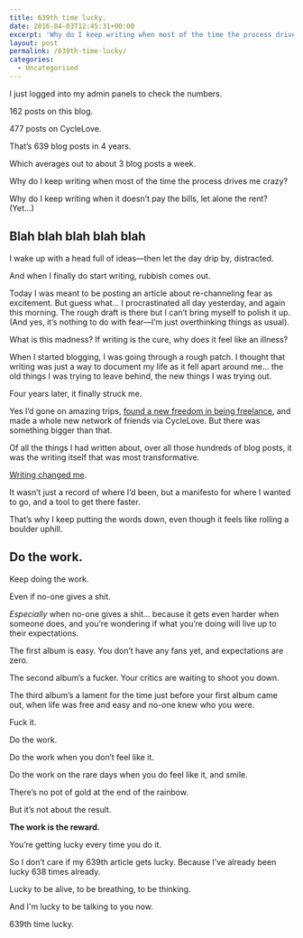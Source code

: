 ```yaml
---
title: 639th time lucky.
date: 2016-04-03T12:45:31+00:00
excerpt: 'Why do I keep writing when most of the time the process drives me crazy'
layout: post
permalink: /639th-time-lucky/
categories:
  - Uncategorised
---
```

<p>I just logged into my admin panels to check the numbers.</p>
<p>162 posts on this blog.</p>
<p>477 posts on CycleLove.</p>
<p>That’s 639 blog posts in 4 years.</p>
<p>Which averages out to about 3 blog posts a week.</p>
<p>Why do I keep writing when most of the time the process drives me crazy?</p>
<p>Why do I keep writing when it doesn’t pay the bills, let alone the rent?<br>(Yet…)</p>
<h2 id="blah-blah-blah-blah-blah">Blah blah blah blah blah</h2>
<p>I wake up with a head full of ideas—then let the day drip by, distracted.</p>
<p>And when I finally do start writing, rubbish comes out.</p>
<p>Today I was meant to be posting an article about re-channeling fear as excitement. But guess what… I procrastinated all day yesterday, and again this morning. The rough draft is there but I can’t bring myself to polish it up. (And yes, it’s nothing to do with fear—I’m just overthinking things as usual).</p>
<p>What is this madness? If writing is the cure, why does it feel like an illness?</p>
<p>When I started blogging, I was going through a rough patch. I thought that writing was just a way to document my life as it fell apart around me… the old things I was trying to leave behind, the new things I was trying out.</p>
<p>Four years later, it finally struck me.</p>
<p>Yes I’d gone on amazing trips, <a href="http://greig.cc/journal/2015/3/before-you-go-freelance">found a new freedom in being freelance</a>, and made a whole new network of friends via CycleLove. But there was something bigger than that.</p>
<p>Of all the things I had written about, over all those hundreds of blog posts, it was the writing itself that was most transformative. </p>
<p><a href="http://greig.cc/journal/2016/2/why-you-should-write">Writing changed me</a>.</p>
<p>It wasn’t just a record of where I’d been, but a manifesto for where I wanted to go, and a tool to get there faster.</p>
<p>That’s why I keep putting the words down, even though it feels like rolling a boulder uphill.</p>
<h2 id="do-the-work-">Do the work.</h2>
<p>Keep doing the work.</p>
<p>Even if no-one gives a shit.</p>
<p><em>Especially</em> when no-one gives a shit… because it gets even harder when someone does, and you’re wondering if what you’re doing will live up to their expectations.</p>
<p>The first album is easy. You don’t have any fans yet, and expectations are zero.</p>
<p>The second album’s a fucker. Your critics are waiting to shoot you down.</p>
<p>The third album’s a lament for the time just before your first album came out, when life was free and easy and no-one knew who you were.</p>
<p>Fuck it.</p>
<p>Do the work.</p>
<p>Do the work when you don’t feel like it.</p>
<p>Do the work on the rare days when you do feel like it, and smile.</p>
<p>There’s no pot of gold at the end of the rainbow. </p>
<p>But it’s not about the result.</p>
<p><strong>The work is the reward.</strong></p>
<p>You’re getting lucky every time you do it.</p>
<p>So I don’t care if my 639th article gets lucky. Because I’ve already been lucky 638 times already.</p>
<p>Lucky to be alive, to be breathing, to be thinking.</p>
<p>And I'm lucky to be talking to you now.</p>
<p>639th time lucky.</p>
